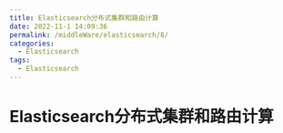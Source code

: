 ```yaml
---
title: Elasticsearch分布式集群和路由计算
date: 2022-11-1 14:09:36
permalink: /middleWare/elasticsearch/8/
categories:
  - Elasticsearch
tags:
  - Elasticsearch
---
```


# Elasticsearch分布式集群和路由计算